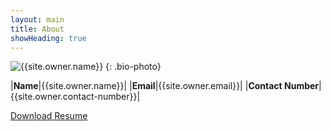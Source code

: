 ```yaml
---
layout: main
title: About
showHeading: true
---
```


![{{site.owner.name}}](/images/{{site.owner.avatar}})
{: .bio-photo}

|__Name__|{{site.owner.name}}|
|__Email__|{{site.owner.email}}|
|__Contact Number__|{{site.owner.contact-number}}|

[Download Resume]({{site.url}}/download/JitendraBisht_cv.pdf)